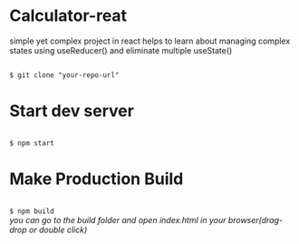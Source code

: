 # Calculator-reat
simple yet complex project in react helps to learn about managing complex states using useReducer() and eliminate multiple useState()

<code>
$ git clone "your-repo-url"  
</code>

# Start dev server
<code>
$ npm start
</code>

# Make Production Build 
<code>
$ npm build
</code>
<i> you can go to the build folder and open index.html in your browser(drag-drop or double click) </i>
